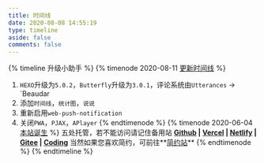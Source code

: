 ```yaml
---
title: 时间线
date: 2020-08-08 14:55:19
type: timeline
aside: false
comments: false
---
```


{% timeline 升级小助手 %}
{% timenode 2020-08-11 [更新时间线](https://ccknbc.github.io) %}
1. `HEXO`升级为`5.0.2`，`Butterfly`升级为`3.0.1`，评论系统由`Utterances` -> `Beaudar
2. 添加`时间线`，`统计图`，`说说`
3. 重新启用`web-push-notification`
4. 关闭`PWA`，`PJAX`，`APlayer`
{% endtimenode %}
{% timenode 2020-06-04 [本站诞生](https://ccknbc.github.io) %}
五处托管，若不能访问请记住备用站
**[Github](https://ccknbc.github.io/) | [Vercel](https://ccknbc.gitee.io/) | [Netlify](https://blog-ccknbc.netlify.app/) | [Gitee](https://ccknbc.gitee.io/) | [Coding](https://y0znz6.coding-pages.com/)**
当然如果您喜欢简约，可前往**[简约站](https://8dx09s.coding-pages.com)**
{% endtimenode %}
{% endtimeline %}